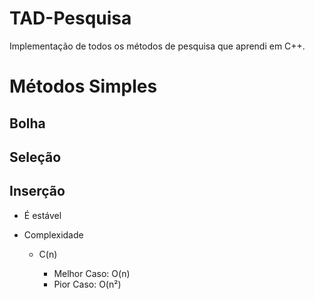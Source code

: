 # TAD-Pesquisa
Implementação de todos os métodos de pesquisa que aprendi em C++.

# Métodos Simples
## Bolha
## Seleção
## Inserção
* É estável
* Complexidade
    
    * C(n)

        * Melhor Caso: O(n)
        * Pior Caso: O(n²)
